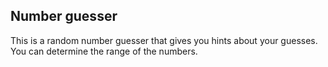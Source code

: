 ## Number guesser

This is a random number guesser that gives you hints about your guesses. You can determine the range of the numbers.
